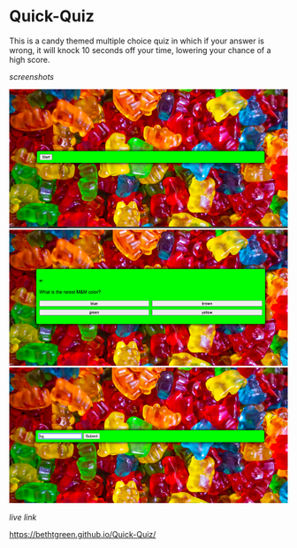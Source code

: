 # Quick-Quiz
This is a candy themed multiple choice quiz in which if your answer is wrong, it will knock 10 seconds off your time, lowering your chance of a high score.


*screenshots*

![Alt text](./assets/screenshot1.png "start page")
![Alt text](./assets/screenshot2.png "question page")
![Alt text](./assets/screenshot3.png "end page")

*live link*

https://bethtgreen.github.io/Quick-Quiz/